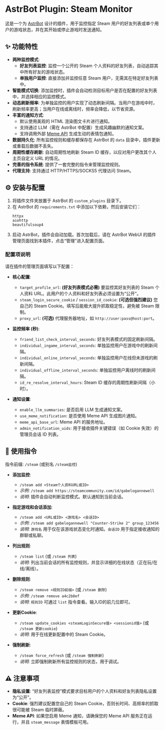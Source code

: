 # AstrBot Plugin: Steam Monitor

这是一个为 [AstrBot](https://github.com/Soulter/AstrBot) 设计的插件，用于监控指定 Steam 用户的好友列表或单个用户的游戏状态，并在其开始或停止游戏时发送通知。

## ✨ 功能特性

- **两种监控模式**:
  - **好友列表监控**: 监控一个公开的 Steam 个人资料的好友列表，自动追踪其中所有好友的游戏状态。
  - **单独用户监控**: 直接添加并监控任意 Steam 用户，无需其在特定好友列表中。
- **智能模式切换**: 添加监控时，插件会自动检测目标用户是否在配置的好友列表中，并选择相应的监控模式。
- **动态刷新频率**: 为单独监控的用户实现了动态刷新间隔。当用户在游戏中时，刷新频率更高；当用户在线或离线时，频率会降低，以节省资源。
- **丰富的通知方式**:
  - 默认使用美观的 HTML 渲染图文卡片进行通知。
  - 支持通过 LLM（需在 AstrBot 中配置）生成风趣幽默的通知文案。
  - 支持调用外部 [Meme API](https://github.com/MeetWq/meme-generator) 生成生动的表情包通知。
- **数据持久化**: 所有监控规则和缓存都保存在 AstrBot 的 `data` 目录中，插件更新或重载后数据不丢失。
- **周期性缓存刷新**: 自动周期性地刷新 Steam ID 缓存，以应对用户更改其个人主页自定义 URL 的情况。
- **完善的指令系统**: 提供了一套完整的指令来管理监控规则。
- **代理支持**: 支持通过 HTTP/HTTPS/SOCKS5 代理访问 Steam。

## ⚙️ 安装与配置

1.  将插件文件夹放置于 AstrBot 的 `custom_plugins` 目录下。
2.  在 AstrBot 的 `requirements.txt` 中添加以下依赖，然后安装它们：
    ```
    httpx
    aiohttp
    beautifulsoup4
    ```
3.  启动 AstrBot，插件会自动加载。首次加载后，请在 AstrBot WebUI 的插件管理页面找到本插件，点击“管理”进入配置页面。

### 配置项说明

请在插件的管理页面填写以下配置：

- **核心配置**:
  - `target_profile_url`: **(好友列表模式必需)** 要监控其好友列表的 Steam 个人资料 URL。此用户的个人资料和好友列表必须设置为“公开”。
  - `steam_login_secure_cookie` / `session_id_cookie`: **(可选但强烈建议)** 您自己的 Steam Cookie。填写后能极大提升抓取稳定性，避免被 Steam 限制。
  - `proxy_url`: **(可选)** 代理服务器地址，如 `http://user:pass@host:port`。

- **监控频率 (秒)**:
  - `friend_list_check_interval_seconds`: 好友列表模式的固定刷新间隔。
  - `individual_ingame_interval_seconds`: 单独监控用户在游戏中的刷新间隔。
  - `individual_online_interval_seconds`: 单独监控用户在线但未游戏的刷新间隔。
  - `individual_offline_interval_seconds`: 单独监控用户离线时的刷新间隔。
  - `id_re_resolve_interval_hours`: Steam ID 缓存的周期性刷新间隔（小时）。

- **通知设置**:
  - `enable_llm_summaries`: 是否启用 LLM 生成通知文案。
  - `use_meme_notification`: 是否使用 Meme API 生成图片通知。
  - `meme_api_base_url`: Meme API 的服务地址。
  - `admin_notification_uids`: 用于接收插件关键错误（如 Cookie 失效）的管理员会话 ID 列表。

## 🚀 使用指令

指令前缀: `/steam` (或别名 `/steam监控`)

- **添加监控**:
  - `/steam add <Steam个人资料URL或ID>`
  - *示例*: `/steam add https://steamcommunity.com/id/gabelogannewell`
  - *说明*: 插件会自动判断监控模式。默认通知到当前会话。

- **指定游戏和会话添加**:
  - `/steam add <URL或ID> <游戏名> <会话ID>`
  - *示例*: `/steam add gabelogannewell "Counter-Strike 2" group_123456`
  - *说明*: `游戏名` 用于仅在该游戏状态变化时通知。`会话ID` 用于指定接收通知的群聊或私聊。

- **列出规则**:
  - `/steam list` (或 `/steam 列表`)
  - *说明*: 列出当前会话的所有监控规则，并显示详细的在线状态（正在玩/在线/离线）。

- **删除规则**:
  - `/steam remove <规则ID前缀>` (或 `/steam 删除`)
  - *示例*: `/steam remove a4c2b8ef`
  - *说明*: `规则ID` 可通过 `list` 指令查看。输入ID的前几位即可。

- **更新Cookie**:
  - `/steam update_cookies <steamLoginSecure值> <sessionid值>` (或 `/steam 更新cookie`)
  - *说明*: 用于在线更新配置中的 Steam Cookie。

- **强制刷新**:
  - `/steam force_refresh` (或 `/steam 强制刷新`)
  - *说明*: 立即强制刷新所有监控规则的状态，用于调试。

## ⚠️ 注意事项

- **隐私设置**: “好友列表监控”模式要求目标用户的个人资料和好友列表隐私设置为“公开”。
- **Cookie**: 强烈建议配置您自己的 Steam Cookie，否则长时间、高频率的抓取很可能被 Steam 临时屏蔽。
- **Meme API**: 如果您启用 Meme 通知，请确保您的 Meme API 服务正在运行，并且 `steam_message` 表情模板可用。

